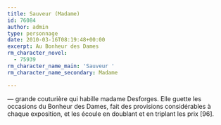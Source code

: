 ```yaml
---
title: Sauveur (Madame)
id: 76084
author: admin
type: personnage
date: 2010-03-16T08:19:48+00:00
excerpt: Au Bonheur des Dames
rm_character_novel:
  - 75939
rm_character_name_main: 'Sauveur '
rm_character_name_secondary: Madame

---
```

— grande couturière qui habille madame Desforges. Elle guette les occasions du Bonheur des Dames, fait des provisions considérables à chaque exposition, et les écoule en doublant et en triplant les prix [96]. 